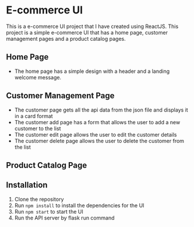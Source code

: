 # E-commerce UI

This is a e-commerce UI project that I have created using ReactJS. This project is a simple e-commerce UI that has a home page, customer management pages and a product catalog pages.

## Home Page

-   The home page has a simple design with a header and a landing welcome message.

## Customer Management Page

-   The customer page gets all the api data from the json file and displays it in a card format
-   The customer add page has a form that allows the user to add a new customer to the list
-   The customer edit page allows the user to edit the customer details
-   The customer delete page allows the user to delete the customer from the list

## Product Catalog Page

## Installation

1. Clone the repository
2. Run `npm install` to install the dependencies for the UI
3. Run `npm start` to start the UI
4. Run the API server by flask run command
